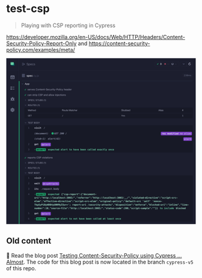 # test-csp

> Playing with CSP reporting in Cypress

https://developer.mozilla.org/en-US/docs/Web/HTTP/Headers/Content-Security-Policy-Report-Only and https://content-security-policy.com/examples/meta/

![CSP testing](./images/csp.png)

## Old content

📝 Read the blog post [Testing Content-Security-Policy using Cypress ... Almost](https://glebbahmutov.com/blog/testing-csp-almost/). The code for this blog post is now located in the branch `cypress-v5` of this repo.
